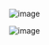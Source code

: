 ![image](https://github.com/user-attachments/assets/1e9b3baa-10ab-4533-970d-a34bebfcf986)




![image](https://github.com/user-attachments/assets/3f667758-ef5d-4834-9c16-9a0c0a6aa52c)

